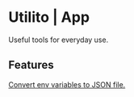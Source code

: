 # Utilito | App

Useful tools for everyday use.

## Features

[Convert env variables to JSON file.]()
